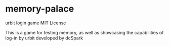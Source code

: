 # memory-palace
urbit login game
MIT License

This is a game for testing memory, as well as showcasing the capabilities of log-in by urbit developed by dcSpark

